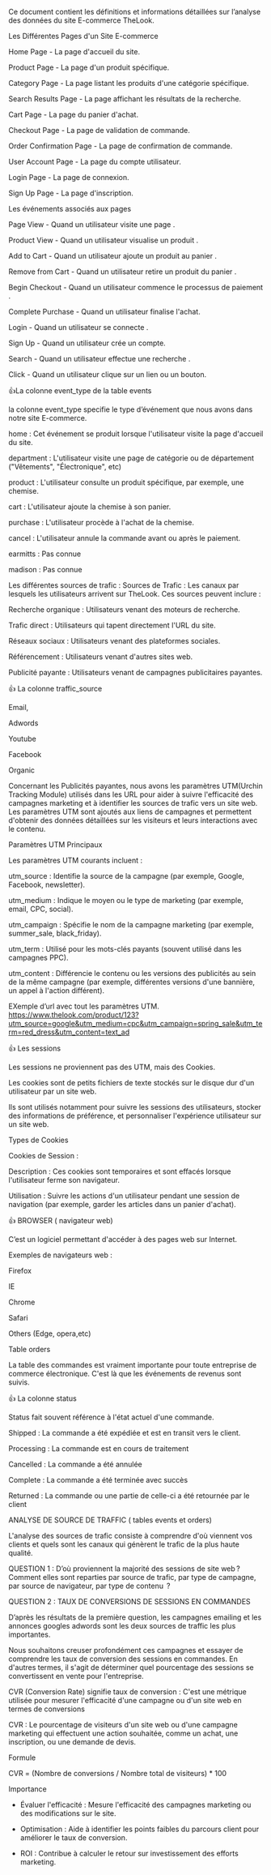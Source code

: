 Ce document contient les définitions et informations détaillées sur l’analyse des données du site E-commerce TheLook.

Les Différentes Pages d'un Site E-commerce

Home Page - La page d'accueil du site.

Product Page - La page d'un produit spécifique.

Category Page - La page listant les produits d'une catégorie spécifique.

Search Results Page - La page affichant les résultats de la recherche.

Cart Page - La page du panier d'achat.

Checkout Page - La page de validation de commande.

Order Confirmation Page - La page de confirmation de commande.

User Account Page - La page du compte utilisateur.

Login Page - La page de connexion.

Sign Up Page - La page d'inscription.


Les événements associés aux pages

Page View - Quand un utilisateur visite une page .

Product View - Quand un utilisateur visualise un produit .

Add to Cart - Quand un utilisateur ajoute un produit au panier .

Remove from Cart - Quand un utilisateur retire un produit du panier .

Begin Checkout - Quand un utilisateur commence le processus de paiement .

Complete Purchase - Quand un utilisateur finalise l'achat.

Login - Quand un utilisateur se connecte .

Sign Up - Quand un utilisateur crée un compte.

Search - Quand un utilisateur effectue une recherche .

Click - Quand un utilisateur clique sur un lien ou un bouton.



👍La colonne event_type de la table events 


la colonne event_type specifie le type d’événement que nous avons dans notre site E-commerce.

 home  :  Cet événement se produit lorsque l'utilisateur visite la page d'accueil du site.

 department  : L'utilisateur visite une page de catégorie ou de département ("Vêtements", "Électronique", etc)

 product  : L'utilisateur consulte un produit spécifique, par exemple, une chemise.

 cart : L'utilisateur ajoute la chemise à son panier.

 purchase : L'utilisateur procède à l'achat de la chemise.

 cancel : L'utilisateur annule la commande avant ou après le paiement.

 earmitts : Pas connue 

 madison : Pas connue



Les différentes sources de trafic : 
Sources de Trafic : Les canaux par lesquels les utilisateurs arrivent sur TheLook. Ces sources peuvent inclure :

Recherche organique : Utilisateurs venant des moteurs de recherche.

Trafic direct : Utilisateurs qui tapent directement l'URL du site.

Réseaux sociaux : Utilisateurs venant des plateformes sociales.

Référencement : Utilisateurs venant d'autres sites web.

Publicité payante : Utilisateurs venant de campagnes publicitaires payantes.


👍 La colonne traffic_source 

Email,

Adwords

Youtube

Facebook

Organic

Concernant les Publicités payantes, nous  avons les paramètres UTM(Urchin Tracking Module) utilisés dans les URL pour aider à suivre l'efficacité des campagnes marketing et à identifier les sources de trafic vers un site web.
Les paramètres UTM sont ajoutés aux liens de campagnes et permettent d'obtenir des données détaillées sur les visiteurs et leurs interactions avec le contenu.

Paramètres UTM Principaux

Les paramètres UTM courants incluent :

utm_source : Identifie la source de la campagne (par exemple, Google, Facebook, newsletter).

utm_medium : Indique le moyen ou le type de marketing (par exemple, email, CPC, social).

utm_campaign : Spécifie le nom de la campagne marketing (par exemple, summer_sale, black_friday).

utm_term : Utilisé pour les mots-clés payants (souvent utilisé dans les campagnes PPC).

utm_content : Différencie le contenu ou les versions des publicités au sein de la même campagne (par exemple, différentes versions d'une bannière, un appel à l'action différent).


EXemple d’url avec tout les paramètres UTM.
https://www.thelook.com/product/123?utm_source=google&utm_medium=cpc&utm_campaign=spring_sale&utm_term=red_dress&utm_content=text_ad

👍 Les sessions 

Les sessions ne proviennent pas des UTM, mais des Cookies. 

Les cookies sont de petits fichiers de texte stockés sur le disque dur d'un utilisateur par un site web. 

Ils sont utilisés notamment pour suivre les sessions des utilisateurs, stocker des informations de préférence, et personnaliser l'expérience utilisateur sur un site web.

Types de Cookies

Cookies de Session :

Description : Ces cookies sont temporaires et sont effacés lorsque l'utilisateur ferme son navigateur.

Utilisation : Suivre les actions d'un utilisateur pendant une session de navigation (par exemple, garder les articles dans un panier d'achat).


👍 BROWSER ( navigateur web)

C’est un logiciel permettant d'accéder à des pages web sur Internet.

Exemples de navigateurs web :

Firefox

IE

Chrome

Safari

Others (Edge, opera,etc)


Table orders

La table des commandes est vraiment importante pour toute entreprise de commerce électronique. C'est là que les événements de revenus sont suivis.

👍 La colonne status

 Status fait souvent référence à l'état actuel d'une commande. 

Shipped  : La commande a été expédiée et est en transit vers le client.

Processing :  La commande est en cours de traitement

 Cancelled : La commande a été annulée

 Complete : La commande a été terminée avec succès

 Returned : La commande ou une partie de celle-ci a été retournée par le client


ANALYSE DE SOURCE DE TRAFFIC  ( tables events et orders)


L'analyse des sources de trafic consiste à comprendre d'où viennent vos clients et quels sont les canaux qui génèrent le trafic de la plus haute qualité.


QUESTION 1 :  D’où proviennent la majorité des sessions de site web ? Comment elles sont reparties par source de trafic, par type de campagne, par source de navigateur, par type de contenu  ?


QUESTION 2 : TAUX DE CONVERSIONS DE SESSIONS EN COMMANDES


D’après les résultats de la première question, les campagnes emailing et les annonces googles adwords sont les deux sources de traffic les plus importantes. 

Nous souhaitons creuser profondément ces campagnes et essayer de comprendre les taux de conversion des sessions en commandes. En d'autres termes, il s'agit de déterminer quel pourcentage des sessions se convertissent en vente pour l'entreprise.


CVR  (Conversion Rate) signifie taux de conversion :  C'est une métrique utilisée pour mesurer l'efficacité d'une campagne ou d'un site web en termes de conversions

CVR : Le pourcentage de visiteurs d'un site web ou d'une campagne marketing qui effectuent une action souhaitée, comme un achat, une inscription, ou une demande de devis.

Formule

CVR = (Nombre de conversions / Nombre total de visiteurs) * 100

Importance
- Évaluer l'efficacité : Mesure l'efficacité des campagnes marketing ou des modifications sur le site.

- Optimisation : Aide à identifier les points faibles du parcours client pour améliorer le taux de conversion.

- ROI : Contribue à calculer le retour sur investissement des efforts marketing.
